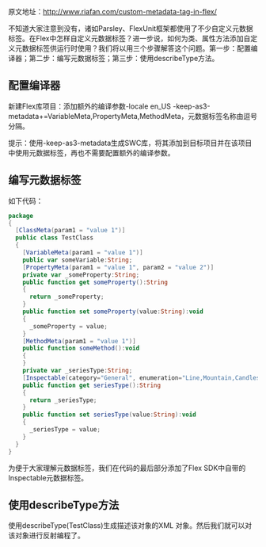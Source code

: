 原文地址：http://www.riafan.com/custom-metadata-tag-in-flex/

不知道大家注意到没有，诸如Parsley、FlexUnit框架都使用了不少自定义元数据标签。在Flex中怎样自定义元数据标签？进一步说，如何为类、属性方法添加自定义元数据标签供运行时使用？我们将以用三个步骤解答这个问题。第一步：配置编译器；第二步：编写元数据标签；第三步：使用describeType方法。

## 配置编译器

新建Flex库项目：添加额外的编译参数-locale en_US -keep-as3-metadata+=VariableMeta,PropertyMeta,MethodMeta，元数据标签名称由逗号分隔。

提示：使用-keep-as3-metadata生成SWC库，将其添加到目标项目并在该项目中使用元数据标签，再也不需要配置额外的编译参数。

## 编写元数据标签
如下代码：

```actionscript
package
{
  [ClassMeta(param1 = "value 1")]
  public class TestClass
  {
    [VariableMeta(param1 = "value 1")]
    public var someVariable:String;
    [PropertyMeta(param1 = "value 1", param2 = "value 2")]
    private var _someProperty:String;
    public function get someProperty():String
    {
      return _someProperty;
    }
    public function set someProperty(value:String):void
    {
      _someProperty = value;
    }
    [MethodMeta(param1 = "value 1")]
    public function someMethod():void
    {
    }
    private var _seriesType:String;
    [Inspectable(category="General", enumeration="Line,Mountain,Candlestick,HLOC", defaultValue="Mountain")]
    public function get seriesType():String
    {
      return _seriesType;
    }
    public function set seriesType(value:String):void
    {
      _seriesType = value;
    }
  }
}
```
为便于大家理解元数据标签，我们在代码的最后部分添加了Flex SDK中自带的Inspectable元数据标签。

## 使用describeType方法
使用describeType(TestClass)生成描述该对象的XML 对象。然后我们就可以对该对象进行反射编程了。